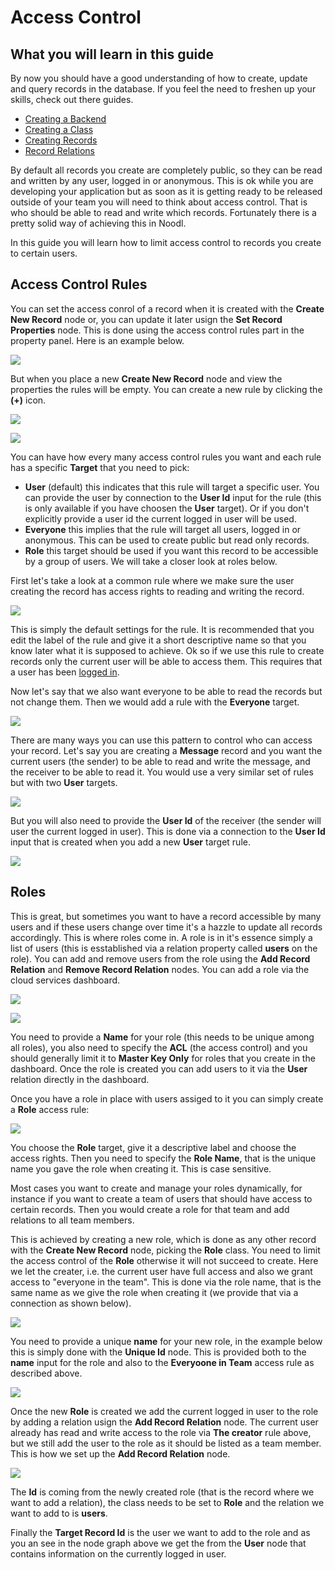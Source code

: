 # Access Control

## What you will learn in this guide
By now you should have a good understanding of how to create, update and query records in the database. If you feel the need to freshen up your skills, check out there guides.

* [Creating a Backend](/guides/working-with-data/cloud-data/creating-backend/)
* [Creating a Class](/guides/working-with-data/cloud-data/creating-class/)
* [Creating Records](/guides/working-with-data/cloud-data/creating-records/)
* [Record Relations](/guides/working-with-data/cloud-data/relations/)

By default all records you create are completely public, so they can be read and written by any user, logged in or anonymous. This is ok while you are developing your application but as soon as it is getting ready to be released outside of your team you will need to think about access control. That is who should be able to read and write which records. Fortunately there is a pretty solid way of achieving this in Noodl.

In this guide you will learn how to limit access control to records you create to certain users.

## Access Control Rules
You can set the access conrol of a record when it is created with the **Create New Record** node or, you can update it later usign the **Set Record Properties** node. This is done using the access control rules part in the property panel. Here is an example below.

<div class="ndl-image-with-background m">

![](acl-1.png)

</div>

But when you place a new **Create New Record** node and view the properties the rules will be empty. You can create a new rule by clicking the **(+)** icon.

<div class="ndl-image-with-background m">

![](acl-empty.png)

![](acl-first.png)

</div>

You can have how every many access control rules you want and each rule has a specific **Target** that you need to pick:

- **User** (default) this indicates that this rule will target a specific user. You can provide the user by connection to the **User Id** input for the rule (this is only available if you have choosen the **User** target). Or if you don't explicitly provide a user id the current logged in user will be used.
- **Everyone** this implies that the rule will target all users, logged in or anonymous. This can be used to create public but read only records.
- **Role** this target should be used if you want this record to be accessible by a group of users. We will take a closer look at roles below.

First let's take a look at a common rule where we make sure the user creating the record has access rights to reading and writing the record.

<div class="ndl-image-with-background m">

![](acl-creator.png)

</div>

This is simply the default settings for the rule. It is recommended that you edit the label of the rule and give it a short descriptive name so that you know later what it is supposed to achieve. Ok so if we use this rule to create records only the current user will be able to access them. This requires that a user has been [logged in](/nodes/data/user/log-in/).

Now let's say that we also want everyone to be able to read the records but not change them. Then we would add a rule with the **Everyone** target.

<div class="ndl-image-with-background m">

![](acl-public-read.png)

</div>

There are many ways you can use this pattern to control who can access your record. Let's say you are creating a **Message** record and you want the current users (the sender) to be able to read and write the message, and the receiver to be able to read it. You would use a very similar set of rules but with two **User** targets.

<div class="ndl-image-with-background m">

![](acl-msg-1.png)

</div>

But you will also need to provide the **User Id** of the receiver (the sender will user the current logged in user). This is done via a connection to the **User Id** input that is created when you add a new **User** target rule.

<div class="ndl-image-with-background l">

![](acl-msg-2.png)

</div>

## Roles
This is great, but sometimes you want to have a record accessible by many users and if these users change over time it's a hazzle to update all records accordingly. This is where roles come in. A role is in it's essence simply a list of users (this is esstablished via a relation property called **users** on the role). You can add and remove users from the role using the **Add Record Relation** and **Remove Record Relation** nodes. You can add a role via the cloud services dashboard.


<div class="ndl-image-with-background l">

![](acl-role-1.png)

![](acl-role-2.png)

</div>

You need to provide a **Name** for your role (this needs to be unique among all roles), you also need to specify the **ACL** (the access control) and you should generally limit it to **Master Key Only** for roles that you create in the dashboard. Once the role is created you can add users to it via the **User** relation directly in the dashboard.

Once you have a role in place with users assiged to it you can simply create a **Role** access rule:


<div class="ndl-image-with-background m">

![](acl-role-3.png)

</div>

You choose the **Role** target, give it a descriptive label and choose the access rights. Then you need to specify the **Role Name**, that is the unique name you gave the role when creating it. This is case sensitive.

Most cases you want to create and manage your roles dynamically, for instance if you want to create a team of users that should have access to certain records. Then you would create a role for that team and add relations to all team members. 

This is achieved by creating a new role, which is done as any other record with the **Create New Record** node, picking the **Role** class. You need to limit the access control of the **Role** otherwise it will not succeed to create. Here we let the creater, i.e. the current user have full access and also we grant access to "everyone in the team". This is done via the role name, that is the same name as we give the role when creating it (we provide that via a connection as shown below).


<div class="ndl-image-with-background m">

![](acl-create-role-1.png)

</div>

You need to provide a unique **name** for your new role, in the example below this is simply done with the **Unique Id** node. This is provided both to the **name** input for the role and also to the **Everyoone in Team** access rule as described above.


<div class="ndl-image-with-background l">

![](acl-create-role-2.png)

</div>

Once the new **Role** is created we add the current logged in user to the role by adding a relation usign the **Add Record Relation** node. The current user already has read and write access to the role via **The creator** rule above, but we still add the user to the role as it should be listed as a team member. This is how we set up the **Add Record Relation** node.

<div class="ndl-image-with-background m">

![](acl-create-role-3.png)

</div>

The **Id** is coming from the newly created role (that is the record where we want to add a relation), the class needs to be set to **Role** and the relation we want to add to is **users**. 

Finally the **Target Record Id** is the user we want to add to the role and as you an see in the node graph above we get the from the **User** node that contains information on the currently logged in user.

